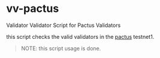 # vv-pactus
Validator Validator Script for Pactus Validators

this script checks the valid validators in the [pactus](https://github.com/pactus-project/pactus) testnet1.

> NOTE: this script usage is done.
